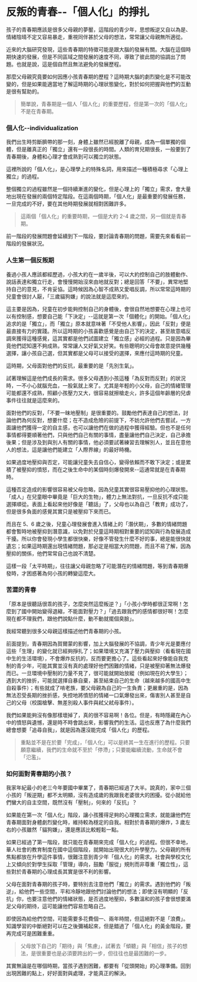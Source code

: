 # 反叛的青春--「個人化」的掙扎

孩子的青春期應該是很多父母親的夢靨，這階段的青少年，思想叛逆又自以為是、情緒陰晴不定又容易暴走，重視同伴甚於父母的想法，常常讓父母親無所適從。

近來的大腦研究發現，這些青春期的特徵可能是跟大腦的發展有關。大腦在這個時期快速的發展，但是不同區域之間發展的速度不同，導致了彼此間的協調出了問題。也就是說，這是個自然且無法避免的發展歷程。

那麼父母親究竟要如何因應小孩青春期的歷程？這時期大腦的劇烈變化是不可能改變的，但是如果能適當地了解這時期的心理狀態變化，對於如何把握與他們的互動是很有幫助的。

> 簡單說，青春期是一個人「個人化」的重要歷程，但是第一次的「個人化」不是在青春期。

### 個人化--individualization

我們出生時剪斷臍帶的那一刻，身體上雖然已經脫離了母親，成為一個單獨的個體，但是離真正的「獨立」還有一段很長的時間。人類的育兒期很長，一般要到了青春期後，身體和心理才會成熟到可以獨立的狀態。

這裡所說的「個人化」，是心理學上的特殊名詞，用來描述一種積極尋求「心理上獨立」的過程。

整個獨立的過程雖然是一個持續漸進的變化，但是心理上的「獨立」需求，會大量地出現在發展的兩個特定階段。在這兩個時期，「個人化」是最重要的發展任務，一旦完成的不好，要在其他時期發展就相對困難許多。

> 這兩個「個人化」的重要時期，一個是大約 2-4 歲之間，另一個就是青春期。

前一階段的發展問題會延續到下一階段，要討論青春期的問題，需要先來看看前一階段的發展狀況。

### 人生第一個反叛期

養過小孩人應該都經歷過，小孩大約在一歲半後，可以大約控制自己的肢體動作、說話表達和獨立行走，會慢慢開始沒來由地就反對；總是回答「不要」，異常地堅持自己的意見，不肯妥協。這時候因為心智不成熟又愛唱反調，所以常常這時期的兒童會很討人厭，「三歲貓狗嫌」的說法就是這麼來的。

這主要是因為，兒童在初步能夠控制自己的身體後，會很自然地想要在心理上也可以有控制感，想要自己能「下決定」--這就是第一次「個體化」的開始。「個人化」追求的是「獨立」，而「獨立」原本就意味著「不受他人影響」，因此「反對」便是最直接有力的實踐。所以這時期的小孩喜歡感覺是由自己下的決定，甚至故意唱反調來獲得這種感覺，這其實都是他們試圖建立「獨立感」必經的過程。只是因為畢竟他們認知還不夠成熟，常常讓人又好氣又好笑。有些聰明的父母會故意提供幾種選擇，讓小孩自己選，但其實都是父母可以接受的選擇，來應付這時期的兒童。

這時期，父母面對他們的反抗，最重要的是「先別生氣」。

試著理解這是他們成長的需求。很多父母遇到小孩這種「為反對而反對」的狀況時，一不小心就腦充血，一股氣就上來了。尤其是年輕的小父母，自己的情緒管理可能都還不成熟，照顧小孩壓力又大，很容易就擦槍走火，許多這個年齡層的兒虐事件往往就是這麼來的。

面對他們的反對，「不要一昧地壓制」是很重要的。鼓勵他們表達自己的想法，討論他們為何反對，想要什麼；在不造成危險的前提下，不妨允許他們去嘗試，一方面讓他們獲得一定的自主感，也可以讓他們在做的過程中獲得經驗。但也不是任何事情都得要順著他們，只與他們自己有關的事情，盡量讓他們自己決定，自己承擔後果；但是涉及到與別人有關的事情，他必須要試著練習去理解別人，並且在意他人的想法，這是讓他們能建立「人際界線」的最好時機。

如果過度地壓抑與否定，可能讓兒童失去自信心，變得依賴而不敢下決定；或是累積了被壓抑的憤怒，而在之後生命中的某個時刻爆發開來--這通常就是在青春期時。

這種否定造成的影響很容易被父母忽略，因為兒童其實很容易壓抑他的心理狀態。「成人」在兒童眼中畢竟是「巨大的生物」，體力上無法對抗，一旦反抗不成只能選擇順從。表面上看起來他好像是「聽話」了，父母也以為自己「教育」成功了，但是很多負面的感覺其實只是被壓抑下來而已。

而且在 5、6 歲之後，兒童心理發展會進入情緒上的「潛伏期」，多數的情緒問題都會暫時地被壓抑到潛意識，以免對於兒童這時期相對重要的認知與行為發展造成干擾。所以你會發現小學生都很快樂，好像不管發生什麼不好的事，總是能很快就遺忘；如果這時期還出現情緒問題，那必定是相當大的問題，而且不易了解，因為壓抑的關係，他們常常自己也說不清楚。

這樣一段「太平時期」，往往讓父母親忽略了可能潛在的情緒問題，等到青春期爆發時，才困惑著為何小孩的轉變這麼大。

### 苦澀的青春

「原本是很聽話很乖的孩子，怎麼突然這麼叛逆？」「小孩小學時都很正常啊！怎麼到了國中開始變得退縮，不能面對壓力？」「過去跟我們的感情都很好啊！怎麼現在都不理我們，跟他們說點什麼，動不動就擺個臭臉」。

我經常聽到很多父母親這樣描述他們青春期的小孩。

前面提到，青春期因為賀爾蒙的影響，加上大腦發展的不協調，青少年光是要應付這些「生理」的變化就已經夠掙扎了；如果環境又充滿了壓力與壓抑（看看現在國中生的生活環境），不會爆炸反抗的，反而要更擔心了。這些看起來好像能自我克制的青少年，可能其實並沒有真的處理好他們困難的情緒，只是被壓抑著無法爆發而已。一旦環境中壓制的力量不見了，很可能就開始放縱（例如現在的大學生）；遇到大的挫折，可能就選擇自暴自棄，甚至結束自己的生命（越來越多的國高中生自殺事件）；有些就成了啃老族，要父母親為自己的一生負責；更嚴重的是，因為無法忍受長期的挫折感，失控地將憤怒的情緒一口氣爆發出來，傷害別人甚至是自己的父母（校園槍擊、無差別殺人事件與弒父弒母事件）。

我們如果能夠沒有像那樣壞掉了，真的很不容易啊！各位。但是，有時隱藏在內心中的憤怒與遺憾，還是時不時會跳出來，影響我們的生活。這也反應了為什麼我們總會想要「追尋自我」，就是因為還沒能完成「個人化」的歷程。

> 重點並不是在於要「完成」，「個人化」可以是終其一生在進行的歷程。只要願意繼續，我們的生命就不至於「停滯」；只要能繼續流動，生命就不會「氾濫」。

### 如何面對青春期的小孩？

我家年紀最小的老三今年要國中畢業了，青春期已經過了大半。說真的，家中三個小孩的「叛逆期」都不太明顯，沒有造成歲的我跟我老婆很大的困擾。從小就給他們蠻大的自主空間，既然沒有「壓制」，何來的「反抗」？

如果能在第一次「個人化」階段，讓小孩獲得足夠的心理獨立需求，就能讓他們在青春期面對身體劇烈變化時，維持較為穩定的自我。相對於青春期的爆炸，3 歲左右的小孩雖然「貓狗嫌」，還是應該比較輕鬆一點。

如果已經過了第一階段，就只能在青春期來完成「個人化」的過程。但很不幸地，華人社會的教育制度在國中這個階段，就開始出現很大的升學壓力。父母親的所有焦點都放在升學這件事情，很難注意到青少年「個人化」的需求。社會與學校文化上又傾向於對學生採取「管理」導向，鼓勵「服從」規則而非尊重「獨立性」，這些對於青春期的心理成長其實是很不利的影響。

父母在面對青春期的孩子時，要特別去注意他們「獨立」的需求。遇到他們的「叛逆」，給他們一些空間，平和冷靜地跟他們討論他們的想法；即使沒有明顯的「反抗」你，也要注意他們的情緒狀態，是否過度地壓抑，多數溫和的孩子會很想要滿足父母的期待，這可能讓他們容易忽略自己。

即使因為給他們空間，可能需要多花費個一、兩年時間，但這絕對不是「浪費」。知識學習的中斷絕對可以在之後彌補起來，但是錯過了「個人化」的黃金階段，要再完成可是困難重重。

> 父母放下自己的「期待」與「焦慮」，試著去「傾聽」與「相信」孩子的想法，是很重要也是必須要跨出的一步，但往往也是最困難的一步。

其實無論是在哪個時期，當孩子遇到困難，都要有「從頭開始」的心理準備。回到出現困難的點上，好好面對與處理，才能真正的解決。

